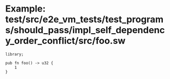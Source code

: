 # Example: test/src/e2e_vm_tests/test_programs/should_pass/impl_self_dependency_order_conflict/src/foo.sw

```sway
library;

pub fn foo() -> u32 {
    1
}

```
